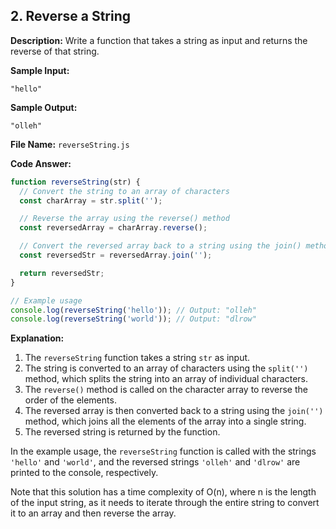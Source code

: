 ## 2. Reverse a String

**Description:**
Write a function that takes a string as input and returns the reverse of that string.

**Sample Input:**
```
"hello"
```

**Sample Output:**
```
"olleh"
```

**File Name:** `reverseString.js`

**Code Answer:**

```javascript
function reverseString(str) {
  // Convert the string to an array of characters
  const charArray = str.split('');

  // Reverse the array using the reverse() method
  const reversedArray = charArray.reverse();

  // Convert the reversed array back to a string using the join() method
  const reversedStr = reversedArray.join('');

  return reversedStr;
}

// Example usage
console.log(reverseString('hello')); // Output: "olleh"
console.log(reverseString('world')); // Output: "dlrow"
```

**Explanation:**

1. The `reverseString` function takes a string `str` as input.
2. The string is converted to an array of characters using the `split('')` method, which splits the string into an array of individual characters.
3. The `reverse()` method is called on the character array to reverse the order of the elements.
4. The reversed array is then converted back to a string using the `join('')` method, which joins all the elements of the array into a single string.
5. The reversed string is returned by the function.

In the example usage, the `reverseString` function is called with the strings `'hello'` and `'world'`, and the reversed strings `'olleh'` and `'dlrow'` are printed to the console, respectively.

Note that this solution has a time complexity of O(n), where n is the length of the input string, as it needs to iterate through the entire string to convert it to an array and then reverse the array.